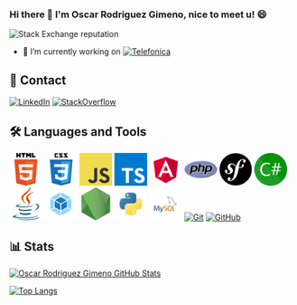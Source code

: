 ### Hi there 👋 I'm Oscar Rodriguez Gimeno, nice to meet u! 😄

![Stack Exchange reputation](https://img.shields.io/stackexchange/stackoverflow/r/5843004?style=for-the-badge)
<!--
**orgimeno/orgimeno** is a ✨ _special_ ✨ repository because its `README.md` (this file) appears on your GitHub profile.

Here are some ideas to get you started:

- 🌱 I’m currently learning ...
- 👯 I’m looking to collaborate on ...
- 🤔 I’m looking for help with ...
- 💬 Ask me about ...
- 📫 How to reach me: ...
- 😄 Pronouns: ...
- ⚡ Fun fact: ...
-->


- 🔭 I’m currently working on [<img alt="Telefonica" width="60" src="https://upload.wikimedia.org/wikipedia/commons/5/51/Telef%C3%B3nica_Logo.svg" />][Telefonica]

## 💬 Contact

[<img alt="LinkedIn" width="40" height="32" src="https://cdn.jsdelivr.net/npm/simple-icons@v3/icons/linkedin.svg" />][LinkedIn]
[<img alt="StackOverflow" width="40" height="32" src="https://cdn.jsdelivr.net/npm/simple-icons@v3/icons/stackoverflow.svg" />][StackOverflow]

## 🛠 Languages and Tools

[<img alt="HTML" width="58" src="https://raw.githubusercontent.com/github/explore/80688e429a7d4ef2fca1e82350fe8e3517d3494d/topics/html/html.png" />][HTML]
[<img alt="CSS" width="58" src="https://raw.githubusercontent.com/github/explore/80688e429a7d4ef2fca1e82350fe8e3517d3494d/topics/css/css.png" />][CSS]
[<img alt="JavaScript" width="58" src="https://raw.githubusercontent.com/github/explore/80688e429a7d4ef2fca1e82350fe8e3517d3494d/topics/javascript/javascript.png" />][JavaScript]
[<img alt="TypeScript" width="58" src="https://raw.githubusercontent.com/github/explore/80688e429a7d4ef2fca1e82350fe8e3517d3494d/topics/typescript/typescript.png" />][TypeScript]
[<img alt="Angular" width="58" src="https://raw.githubusercontent.com/github/explore/80688e429a7d4ef2fca1e82350fe8e3517d3494d/topics/angular/angular.png" />][Angular]
[<img alt="[PHP" width="58" src="https://raw.githubusercontent.com/github/explore/80688e429a7d4ef2fca1e82350fe8e3517d3494d/topics/php/php.png" />][Php]
[<img alt="[Symfony" width="58" src="https://raw.githubusercontent.com/github/explore/80688e429a7d4ef2fca1e82350fe8e3517d3494d/topics/symfony/symfony.png" />][Sf]
[<img alt="[C#" width="58" src="https://raw.githubusercontent.com/github/explore/80688e429a7d4ef2fca1e82350fe8e3517d3494d/topics/csharp/csharp.png" />][C#]
[<img alt="[Java" width="58" src="https://raw.githubusercontent.com/github/explore/80688e429a7d4ef2fca1e82350fe8e3517d3494d/topics/java/java.png" />][Java]
[<img alt="WebPack" width="58" src="https://raw.githubusercontent.com/github/explore/80688e429a7d4ef2fca1e82350fe8e3517d3494d/topics/webpack/webpack.png" />][WebPack]
[<img alt="Node" width="58" src="https://raw.githubusercontent.com/github/explore/80688e429a7d4ef2fca1e82350fe8e3517d3494d/topics/nodejs/nodejs.png" />][Node]
[<img alt="Python" width="58" src="https://raw.githubusercontent.com/github/explore/80688e429a7d4ef2fca1e82350fe8e3517d3494d/topics/python/python.png" />][Python]
[<img alt="Mysql" width="58" src="https://raw.githubusercontent.com/github/explore/80688e429a7d4ef2fca1e82350fe8e3517d3494d/topics/mysql/mysql.png" />][Mysql]
[<img alt="Git" width="58" src="https://www.vectorlogo.zone/logos/git-scm/git-scm-icon.svg" />][Git]
[<img alt="GitHub" width="58" src="https://cdn.jsdelivr.net/npm/simple-icons@v3/icons/github.svg" />][GitHub]

## 📊 Stats

[![Oscar Rodriguez Gimeno GitHub Stats](https://github-readme-stats.vercel.app/api?username=orgimeno&show_icons=true&hide_border=true&theme=flag-india)](https://github.com/anuraghazra/github-readme-stats)

[![Top Langs](https://github-readme-stats.vercel.app/api/top-langs/?username=orgimeno)](https://github.com/orgimeno/github-readme-stats)

<!-- Reference URLs -->
[LinkedIn]: https://www.linkedin.com/in/%C3%B3scar-rodr%C3%ADguez-gimeno-b9bb42b4/
[StackOverflow]: https://stackoverflow.com/users/5843004/oscar
[HTML]: https://github.com/search?q=html
[CSS]: https://github.com/search?q=css
[JavaScript]: https://github.com/search?q=javascript
[TypeScript]: https://www.typescriptlang.org/
[Angular]: https://angular.io/
[WebPack]: https://webpack.js.org/
[Node]: https://nodejs.org/en/
[Php]: https://github.com/search?q=php
[Sf]: https://symfony.com/
[C#]: https://docs.microsoft.com/es-es/dotnet/csharp/
[Java]: https://java.com/
[Python]: https://github.com/search?q=python
[Mysql]: https://www.mysql.com/
[Git]: https://git-scm.com/
[GitHub]: https://github.com/
[Telefonica]: https://www.telefonica.com/es

